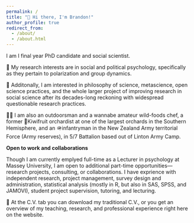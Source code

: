 ```yaml
---
permalink: /
title: "👋 Hi there, I'm Brandon!"
author_profile: true
redirect_from: 
  - /about/
  - /about.html
---
```


I am I final year PhD candidate and social scientist. 

📝 My research interests are in social and political psychology, specifically as they pertain to polarization and group dynamics. 

🧠 Additonally, I am interested in philosophy of science, metascience, open science practices, and the whole larger project of improving research in social science after its decades-long reckoning with widespread questionable research practices. 

🧑‍🍳 I am also an outdoorsman and a wannabe amateur wild-foods chef, a former 🥝Kiwifruit orchardist at one of the largest orchards in the Southern Hemisphere, and an 🪖infantryman in the New Zealand Army territorial Force (Army reserves), in 5/7 Battalion based out of Linton Army Camp.

**Open to work and collaborations**

Though I am currently emplyed full-time as a Lecturer in psychology at Massey University, I am open to additional part-time opportunities—research projects, consulting, or collaborations. 
I have exprience with independent research, project management, survey design and administration, statistical analysis (mostly in R, but also in SAS, SPSS, and JAMOVI), student project supervision, tutoring, and lecturing.


📃 At the C.V. tab you can download my traditional C.V., or you get an overview of my teaching, research, and professional experience right here on the website. 
